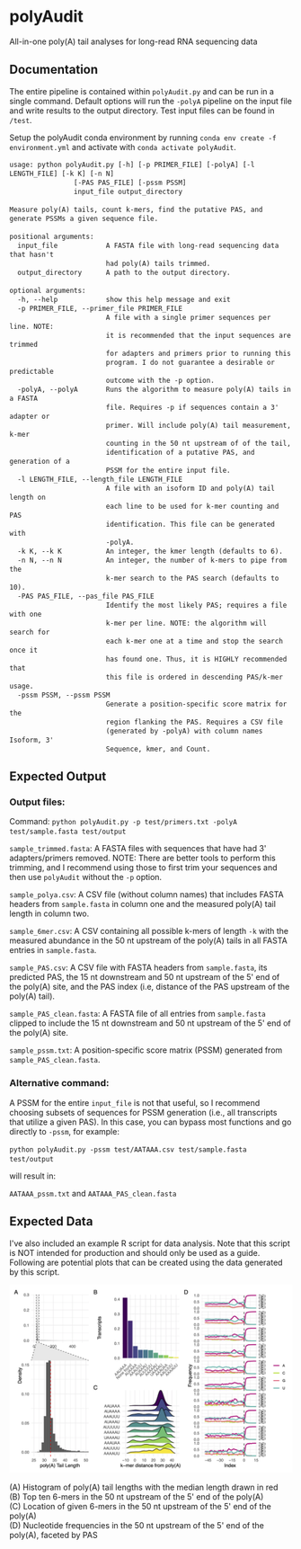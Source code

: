 # polyAudit
All-in-one poly(A) tail analyses for long-read RNA sequencing data

## Documentation

The entire pipeline is contained within `polyAudit.py` and can be run in a single command. Default options will run the `-polyA` pipeline on the input file and write results to the output directory. Test input files can be found in `/test`.

Setup the polyAudit conda environment by running `conda env create -f environment.yml` and activate with `conda activate polyAudit`.

    usage: python polyAudit.py [-h] [-p PRIMER_FILE] [-polyA] [-l LENGTH_FILE] [-k K] [-n N]
                    [-PAS PAS_FILE] [-pssm PSSM]
                    input_file output_directory

    Measure poly(A) tails, count k-mers, find the putative PAS, and generate PSSMs a given sequence file.

    positional arguments:
      input_file            A FASTA file with long-read sequencing data that hasn't
                            had poly(A) tails trimmed.
      output_directory      A path to the output directory.

    optional arguments:
      -h, --help            show this help message and exit
      -p PRIMER_FILE, --primer_file PRIMER_FILE
                            A file with a single primer sequences per line. NOTE:
                            it is recommended that the input sequences are trimmed
                            for adapters and primers prior to running this
                            program. I do not guarantee a desirable or predictable
                            outcome with the -p option.
      -polyA, --polyA       Runs the algorithm to measure poly(A) tails in a FASTA
                            file. Requires -p if sequences contain a 3' adapter or
                            primer. Will include poly(A) tail measurement, k-mer
                            counting in the 50 nt upstream of of the tail,
                            identification of a putative PAS, and generation of a
                            PSSM for the entire input file.
      -l LENGTH_FILE, --length_file LENGTH_FILE
                            A file with an isoform ID and poly(A) tail length on
                            each line to be used for k-mer counting and PAS
                            identification. This file can be generated with
                            -polyA.
      -k K, --k K           An integer, the kmer length (defaults to 6).
      -n N, --n N           An integer, the number of k-mers to pipe from the
                            k-mer search to the PAS search (defaults to 10).
      -PAS PAS_FILE, --pas_file PAS_FILE
                            Identify the most likely PAS; requires a file with one
                            k-mer per line. NOTE: the algorithm will search for
                            each k-mer one at a time and stop the search once it
                            has found one. Thus, it is HIGHLY recommended that
                            this file is ordered in descending PAS/k-mer usage.
      -pssm PSSM, --pssm PSSM
                            Generate a position-specific score matrix for the
                            region flanking the PAS. Requires a CSV file
                            (generated by -polyA) with column names Isoform, 3'
                            Sequence, kmer, and Count.

## Expected Output

### Output files:

Command: `python polyAudit.py -p test/primers.txt -polyA test/sample.fasta test/output`

  `sample_trimmed.fasta`: A FASTA files with sequences that have had 3' adapters/primers removed. NOTE: There are better tools to perform this trimming, and I recommend using those to first trim your sequences and then use `polyAudit` without the `-p` option.

  `sample_polya.csv`: A CSV file (without column names) that includes FASTA headers from `sample.fasta` in column one and the measured poly(A) tail length in column two.

  `sample_6mer.csv`: A CSV containing all possible k-mers of length `-k` with the measured abundance in the 50 nt upstream of the poly(A) tails in all FASTA entries in `sample.fasta`.

  `sample_PAS.csv`: A CSV file with FASTA headers from `sample.fasta`, its predicted PAS, the 15 nt downstream and 50 nt upstream of the 5' end of the poly(A) site, and the PAS index (i.e, distance of the PAS upstream of the poly(A) tail).

  `sample_PAS_clean.fasta`: A FASTA file of all entries from `sample.fasta` clipped to include the 15 nt downstream and 50 nt upstream of the 5' end of the poly(A) site.

  `sample_pssm.txt`: A position-specific score matrix (PSSM) generated from `sample_PAS_clean.fasta`.

### Alternative command:

  A PSSM for the entire `input_file` is not that useful, so I recommend choosing subsets of sequences for PSSM generation (i.e., all transcripts that utilize a given PAS). In this case, you can bypass most functions and go directly to `-pssm`, for example:

  `python polyAudit.py -pssm test/AATAAA.csv test/sample.fasta test/output`

  will result in:

  `AATAAA_pssm.txt` and `AATAAA_PAS_clean.fasta`

## Expected Data

I've also included an example R script for data analysis. Note that this script is NOT intended for production and should only be used as a guide. Following are potential plots that can be created using the data generated by this script.

![poly(A) Plot](/images/polyA.png)

(A) Histogram of poly(A) tail lengths with the median length drawn in red  
(B) Top ten 6-mers in the 50 nt upstream of the 5' end of the poly(A)  
(C) Location of given 6-mers in the 50 nt upstream of the 5' end of the poly(A)  
(D) Nucleotide frequencies in the 50 nt upstream of the 5' end of the poly(A), faceted by PAS  
